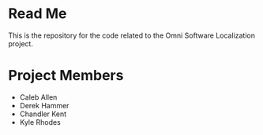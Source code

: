 Read Me
=======

This is the repository for the code related to the Omni Software Localization project.

Project Members
===============
* Caleb Allen
* Derek Hammer
* Chandler Kent
* Kyle Rhodes

